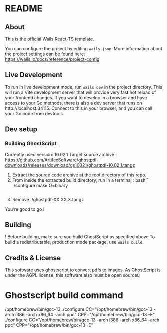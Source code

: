 # README

## About

This is the official Wails React-TS template.

You can configure the project by editing `wails.json`. More information about the project settings can be found
here: https://wails.io/docs/reference/project-config

## Live Development

To run in live development mode, run `wails dev` in the project directory. This will run a Vite development
server that will provide very fast hot reload of your frontend changes. If you want to develop in a browser
and have access to your Go methods, there is also a dev server that runs on http://localhost:34115. Connect
to this in your browser, and you can call your Go code from devtools.

## Dev setup

### Building GhostScript
Currently used version: 10.02.1
Target source archive : https://github.com/ArtifexSoftware/ghostpdl-downloads/releases/download/gs10021/ghostpdl-10.02.1.tar.gz

1. Extract the source code archive at the root directory of this repo.
2. From inside the extracted build directory, run in a terminal : bash```
    ./configure
    make O=binary
   ```
3. Remove ./ghostpdf-XX.XX.X.tar.gz

You're good to go !

## Building
! Before building, make sure you build GhostScript as specified above
To build a redistributable, production mode package, use `wails build`.

## Credits & License
This software uses ghostscript to convert pdfs to images.
As GhostScript is under the AGPL license, this software also must be open sourceù

# Ghostscript build command
/opt/homebrew/bin/gcc-13
./configure CC="/opt/homebrew/bin/gcc-13 -arch i386 -arch x86_64 -arch ppc" CPP="/opt/homebrew/bin/gcc-13 -E"
./configure CC="/opt/homebrew/bin/gcc-13 -arch i386 -arch x86_64 -arch ppc" CPP="/opt/homebrew/bin/gcc-13 -E"